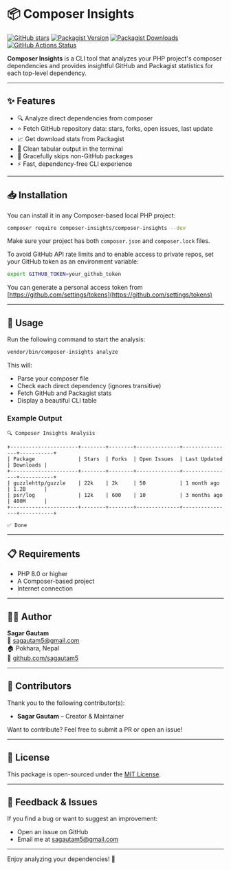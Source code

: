 # 📦 Composer Insights

[![GitHub stars](https://img.shields.io/github/stars/sagautam5/composer-insights?style=social)](https://github.com/sagautam5/composer-insights/stargazers)
[![Packagist Version](https://img.shields.io/packagist/v/composer-insights/composer-insights.svg)](https://packagist.org/packages/composer-insights/composer-insights)
[![Packagist Downloads](https://img.shields.io/packagist/dt/composer-insights/composer-insights.svg)](https://packagist.org/packages/composer-insights/composer-insights)
[![GitHub Actions Status](https://github.com/sagautam5/composer-insights/actions/workflows/ci.yml/badge.svg)](https://github.com/sagautam5/composer-insights/actions/workflows/ci.yml)

**Composer Insights** is a CLI tool that analyzes your PHP project's composer dependencies and provides insightful GitHub and Packagist statistics for each top-level dependency.

---

## ✨ Features

- 🔍 Analyze direct dependencies from composer
- ⭐ Fetch GitHub repository data: stars, forks, open issues, last update
- 📈 Get download stats from Packagist
- 🧹 Clean tabular output in the terminal
- 🛑 Gracefully skips non-GitHub packages
- ⚡ Fast, dependency-free CLI experience

---

## 📥 Installation

You can install it in any Composer-based local PHP project:

```bash
composer require composer-insights/composer-insights --dev
```

Make sure your project has both `composer.json` and `composer.lock` files.

To avoid GitHub API rate limits and to enable access to private repos, set your GitHub token as an environment variable:

```bash
export GITHUB_TOKEN=your_github_token
```

You can generate a personal access token from [https://github.com/settings/tokens](https://github.com/settings/tokens)

---

## 🧪 Usage

Run the following command to start the analysis:

```bash
vendor/bin/composer-insights analyze
```

This will:

- Parse your composer file
- Check each direct dependency (ignores transitive)
- Fetch GitHub and Packagist stats
- Display a beautiful CLI table

### Example Output

```
🔍 Composer Insights Analysis

+----------------------+--------+--------+--------------+----------------+-----------+
| Package              | Stars  | Forks  | Open Issues  | Last Updated   | Downloads |
+----------------------+--------+--------+--------------+----------------+-----------+
| guzzlehttp/guzzle    | 22k    | 2k     | 50           | 1 month ago    | 1.2B      |
| psr/log              | 12k    | 600    | 10           | 3 months ago   | 400M      |
+----------------------+--------+--------+--------------+----------------+-----------+

✅ Done
```

---

## 📋 Requirements

- PHP 8.0 or higher
- A Composer-based project
- Internet connection

---

## 🧑‍💻 Author

**Sagar Gautam**  
📧 [sagautam5@gmail.com](mailto:sagautam5@gmail.com)  
🏠 Pokhara, Nepal  
🔗 [github.com/sagautam5](https://github.com/sagautam5)

---

## 🙌 Contributors

Thank you to the following contributor(s):

- **Sagar Gautam** – Creator & Maintainer

Want to contribute? Feel free to submit a PR or open an issue!

---

## 🪪 License

This package is open-sourced under the [MIT License](LICENSE).

---

## 💬 Feedback & Issues

If you find a bug or want to suggest an improvement:

- Open an issue on GitHub
- Email me at [sagautam5@gmail.com](mailto:sagautam5@gmail.com)

---

Enjoy analyzing your dependencies! 🎉
